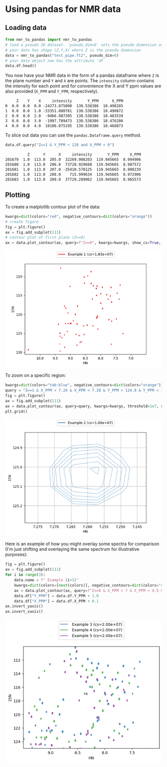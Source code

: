 # Using pandas for NMR data

## Loading data

``` Python
from nmr_to_pandas import nmr_to_pandas
# load a pseudo 3D dataset. `pseudo_dim=0` sets the pseudo dimension assuming
# your data has shape (Z,Y,X) where Z is the pseudo dimension
data = nmr_to_pandas("test_pipe.ft2", pseudo_dim=0)
# your data object now has the attribute `df`
data.df.head()
```

You now have your NMR data in the form of a pandas dataframe where `Z` is the plane number and `Y` and `X` are points. The `intensity` column contains the intensity for each point and for convenience the X and Y ppm values are also provided (`X_PPM` and `Y_PPM`, respectively).

``` console
     Z    Y    X     intensity       Y_PPM      X_PPM
0  0.0  0.0  0.0 -24273.875000  130.538386  10.498205
1  0.0  0.0  1.0 -33351.800781  130.538386  10.490872
2  0.0  0.0  2.0  -9466.987305  130.538386  10.483539
3  0.0  0.0  3.0  -1997.709473  130.538386  10.476206
4  0.0  0.0  4.0  10106.075195  130.538386  10.468873
```

To slice out data you can use the `pandas.Dataframe.query` method.

``` Python
data.df.query("Z==1 & Y_PPM < 120 and X_PPM < 9")
```

``` console
          Z      Y      X     intensity       Y_PPM     X_PPM
201679  1.0  113.0  205.0  32269.908203  119.945665  8.994906
201680  1.0  113.0  206.0  73720.929688  119.945665  8.987572
201681  1.0  113.0  207.0 -35410.578125  119.945665  8.980239
201682  1.0  113.0  208.0    715.999634  119.945665  8.972906
201683  1.0  113.0  209.0  37729.289062  119.945665  8.965573
```

## Plotting

To create a matplotlib contour plot of the data:

``` Python
kwargs=dict(colors="red", negative_contours=dict(colors="orange"))
# create figure
fig = plt.figure()
ax = fig.add_subplot(111)
# contour plot of first plane (Z==0) 
ax = data.plot_contour(ax, query=f"Z==0", kwargs=kwargs, show_cs=True, invert_axes=True)
```

![full](static/full_spectrum.png)

To zoom on a specific region:

``` Python
kwargs=dict(colors="tab:blue", negative_contours=dict(colors="orange"))
query = "Z==1 & X_PPM > 7.24 & X_PPM < 7.28 & Y_PPM > 124.8 & Y_PPM < 125.3"
fig = plt.figure()
ax = fig.add_subplot(111)
ax = data.plot_contour(ax, query=query, kwargs=kwargs, threshold=1e7, show_cs=True, invert_axes=True)
plt.grid()
```

![zoom](static/zoom.png)

Here is an example of how you might overlay some spectra for comparison (I'm just shifting and overlaying the same spectrum for illustrative purposes):

``` Python
fig = plt.figure()
ax = fig.add_subplot(111)
for i in range(3):
    data.name = f" Example {i+3}"
    kwargs=dict(colors=[next(colors)], negative_contours=dict(colors="red"))
    ax = data.plot_contour(ax, query=f"Z==0 & X_PPM > 7 & X_PPM < 9.5 & Y_PPM > 110 & Y_PPM < 125", kwargs=kwargs)
    data.df["Y_PPM"] = data.df.Y_PPM + 1.0
    data.df["X_PPM"] = data.df.X_PPM + 0.1
ax.invert_yaxis()
ax.invert_xaxis()
```

![overlay](static/overlay.png)